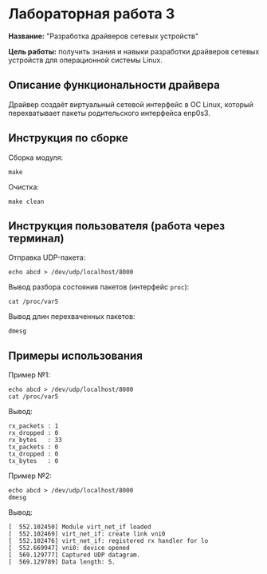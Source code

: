 # Лабораторная работа 3

**Название:** "Разработка драйверов сетевых устройств"

**Цель работы:** получить знания и навыки разработки драйверов сетевых устройств для операционной системы Linux.

## Описание функциональности драйвера

Драйвер создаёт виртуальный сетевой интерфейс в ОС Linux, который перехватывает пакеты родительского интерфейса enp0s3.

## Инструкция по сборке

Сборка модуля:

```
make
```

Очистка:

```
make clean
```

## Инструкция пользователя (работа через терминал)

Отправка UDP-пакета:

```
echo abcd > /dev/udp/localhost/8000
```

Вывод разбора состояния пакетов (интерфейс ```proc```):

```
cat /proc/var5
```

Вывод длин перехваченных пакетов:

```
dmesg
```

## Примеры использования

Пример №1:

```
echo abcd > /dev/udp/localhost/8000
cat /proc/var5
```

Вывод:

```
rx_packets : 1
rx_dropped : 0
rx_bytes   : 33
tx_packets : 0
tx_dropped : 0
tx_bytes   : 0
```

Пример №2:

```
echo abcd > /dev/udp/localhost/8000
dmesg
```

Вывод:

```
[  552.102450] Module virt_net_if loaded
[  552.102469] virt_net_if: create link vni0
[  552.102476] virt_net_if: registered rx handler for lo
[  552.669947] vni0: device opened
[  569.129777] Captured UDP datagram.
[  569.129789] Data length: 5.
```
